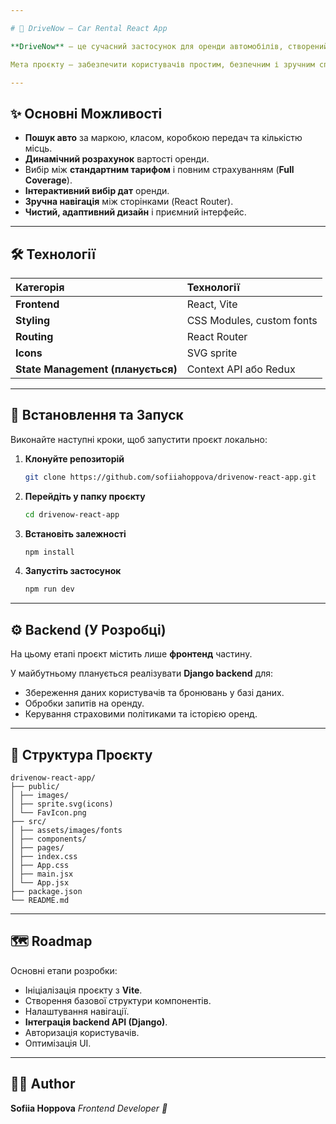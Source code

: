 ```yaml
---

# 🚗 DriveNow — Car Rental React App

**DriveNow** — це сучасний застосунок для оренди автомобілів, створений на **React + Vite**.

Мета проєкту — забезпечити користувачів простим, безпечним і зручним способом бронювання авто онлайн.

---
```


## ✨ Основні Можливості

- **Пошук авто** за маркою, класом, коробкою передач та кількістю місць.
- **Динамічний розрахунок** вартості оренди.
- Вибір між **стандартним тарифом** і повним страхуванням (**Full Coverage**).
- **Інтерактивний вибір дат** оренди.
- **Зручна навігація** між сторінками (React Router).
- **Чистий, адаптивний дизайн** і приємний інтерфейс.

---

## 🛠️ Технології

| Категорія                         | Технології                |
| :-------------------------------- | :------------------------ |
| **Frontend**                      | React, Vite               |
| **Styling**                       | CSS Modules, custom fonts |
| **Routing**                       | React Router              |
| **Icons**                         | SVG sprite                |
| **State Management (планується)** | Context API або Redux     |

---

## 🚀 Встановлення та Запуск

Виконайте наступні кроки, щоб запустити проєкт локально:

1.  **Клонуйте репозиторій**

    ```bash
    git clone https://github.com/sofiiahoppova/drivenow-react-app.git
    ```

2.  **Перейдіть у папку проєкту**

    ```bash
    cd drivenow-react-app
    ```

3.  **Встановіть залежності**

    ```bash
    npm install
    ```

4.  **Запустіть застосунок**

    ```bash
    npm run dev
    ```

---

## ⚙️ Backend (У Розробці)

На цьому етапі проєкт містить лише **фронтенд** частину.

У майбутньому планується реалізувати **Django backend** для:

- Збереження даних користувачів та бронювань у базі даних.
- Обробки запитів на оренду.
- Керування страховими політиками та історією оренд.

---

## 📂 Структура Проєкту

```
drivenow-react-app/
├── public/
│ ├── images/
│ ├── sprite.svg(icons)
│ └── FavIcon.png
├── src/
│ ├── assets/images/fonts
│ ├── components/
│ ├── pages/
│ ├── index.css
│ ├── App.css
│ ├── main.jsx
│ └── App.jsx
├── package.json
└── README.md
```

---

## 🗺️ Roadmap

Основні етапи розробки:

- Ініціалізація проєкту з **Vite**.
- Створення базової структури компонентів.
- Налаштування навігації.
- **Інтеграція backend API (Django)**.
- Авторизація користувачів.
- Оптимізація UI.

---

## 🧑‍💻 Author

**Sofiia Hoppova**
_Frontend Developer 🌸_
